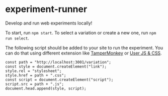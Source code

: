 # experiment-runner
Develop and run web experiments locally!

To start, run `npm start`.
To select a variation or create a new one, run `npm run select`.

The following script should be added to your site to run the experiment. You can do that using different extension like [TamperMonkey](https://www.tampermonkey.net/) or [User JS & CSS](https://tenrabbits.github.io/user-js-css-docs/).

```
const path = "http://localhost:3001/variation";
const style = document.createElement("link");
style.rel = "stylesheet";
style.href = path + ".css";
const script = document.createElement("script");
script.src = path + ".js";
document.head.append(style, script);
```